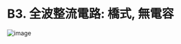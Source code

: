 # B3. 全波整流電路: 橋式, 無電容
![image](https://github.com/User106/ec2024/assets/162288190/e1ff03d9-21a4-4fbc-a26c-7bb474ae9cb7)
